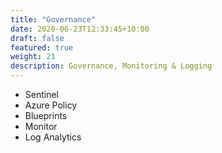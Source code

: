 ```yaml
---
title: "Governance"
date: 2020-06-23T12:33:45+10:00
draft: false
featured: true
weight: 21
description: Governance, Monitoring & Logging
---
```


* Sentinel
* Azure Policy
* Blueprints
* Monitor
* Log Analytics
